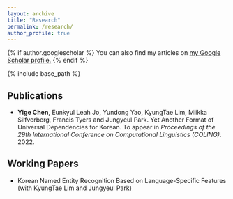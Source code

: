 ```yaml
---
layout: archive
title: "Research"
permalink: /research/
author_profile: true
---
```


{% if author.googlescholar %}
  You can also find my articles on <u><a href="{{author.googlescholar}}">my Google Scholar profile</a>.</u>
{% endif %}

{% include base_path %}

## Publications

* **Yige Chen**, Eunkyul Leah Jo, Yundong Yao, KyungTae Lim, Miikka Silfverberg, Francis Tyers and Jungyeul Park. Yet Another Format of Universal Dependencies for Korean. To appear in *Proceedings of the 29th International Conference on Computational Linguistics (COLING)*. 2022. 

## Working Papers

* Korean Named Entity Recognition Based on Language-Specific Features (with KyungTae Lim and Jungyeul Park) 
